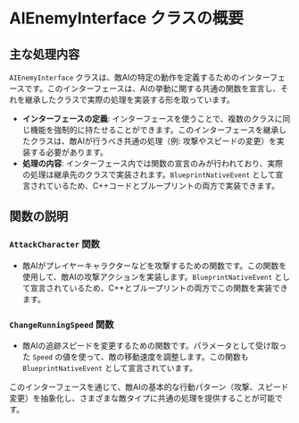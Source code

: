 # AIEnemyInterface クラスの概要

## 主な処理内容

`AIEnemyInterface` クラスは、敵AIの特定の動作を定義するためのインターフェースです。このインターフェースは、AIの挙動に関する共通の関数を宣言し、それを継承したクラスで実際の処理を実装する形を取っています。

- **インターフェースの定義**: インターフェースを使うことで、複数のクラスに同じ機能を強制的に持たせることができます。このインターフェースを継承したクラスは、敵AIが行うべき共通の処理（例: 攻撃やスピードの変更）を実装する必要があります。
- **処理の内容**: インターフェース内では関数の宣言のみが行われており、実際の処理は継承先のクラスで実装されます。`BlueprintNativeEvent` として宣言されているため、C++コードとブループリントの両方で実装できます。

## 関数の説明

### `AttackCharacter` 関数
- 敵AIがプレイヤーキャラクターなどを攻撃するための関数です。この関数を使用して、敵AIの攻撃アクションを実装します。`BlueprintNativeEvent` として宣言されているため、C++とブループリントの両方でこの関数を実装できます。

### `ChangeRunningSpeed` 関数
- 敵AIの追跡スピードを変更するための関数です。パラメータとして受け取った `Speed` の値を使って、敵の移動速度を調整します。この関数も `BlueprintNativeEvent` として宣言されています。

このインターフェースを通じて、敵AIの基本的な行動パターン（攻撃、スピード変更）を抽象化し、さまざまな敵タイプに共通の処理を提供することが可能です。